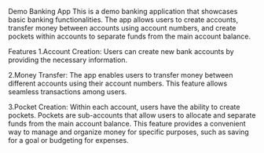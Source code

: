 Demo Banking App
This is a demo banking application that showcases basic banking functionalities. The app allows users to create accounts, transfer money between accounts using account numbers, and create pockets within accounts to separate funds from the main account balance.

Features
1.Account Creation: Users can create new bank accounts by providing the necessary information.

2.Money Transfer: The app enables users to transfer money between different accounts using their account numbers. This feature allows seamless transactions among users.

3.Pocket Creation: Within each account, users have the ability to create pockets. Pockets are sub-accounts that allow users to allocate and separate funds from the main account balance. This feature provides a convenient way to manage and organize money for specific purposes, such as saving for a goal or budgeting for expenses.